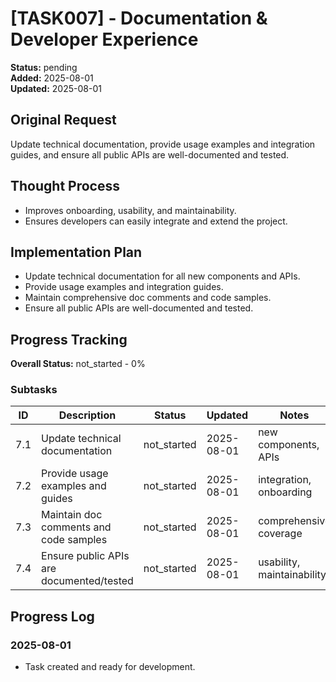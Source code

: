 # [TASK007] - Documentation & Developer Experience

**Status:** pending  
**Added:** 2025-08-01  
**Updated:** 2025-08-01

## Original Request
Update technical documentation, provide usage examples and integration guides, and ensure all public APIs are well-documented and tested.

## Thought Process
- Improves onboarding, usability, and maintainability.
- Ensures developers can easily integrate and extend the project.

## Implementation Plan
- Update technical documentation for all new components and APIs.
- Provide usage examples and integration guides.
- Maintain comprehensive doc comments and code samples.
- Ensure all public APIs are well-documented and tested.

## Progress Tracking
**Overall Status:** not_started - 0%

### Subtasks
| ID   | Description                                 | Status      | Updated    | Notes                                 |
|------|---------------------------------------------|-------------|------------|---------------------------------------|
| 7.1  | Update technical documentation              | not_started | 2025-08-01 | new components, APIs                  |
| 7.2  | Provide usage examples and guides           | not_started | 2025-08-01 | integration, onboarding                |
| 7.3  | Maintain doc comments and code samples      | not_started | 2025-08-01 | comprehensive coverage                 |
| 7.4  | Ensure public APIs are documented/tested    | not_started | 2025-08-01 | usability, maintainability             |

## Progress Log
### 2025-08-01
- Task created and ready for development.
